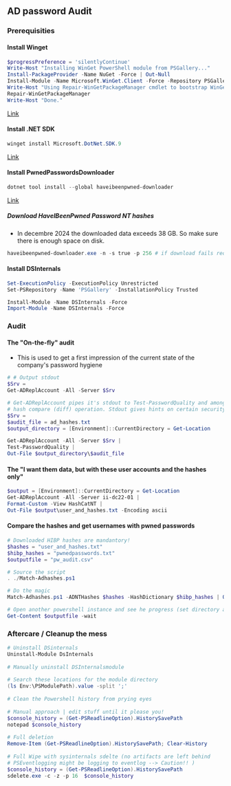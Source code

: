 ## AD password Audit

### Prerequisities

#### Install Winget
```powershell
$progressPreference = 'silentlyContinue'
Write-Host "Installing WinGet PowerShell module from PSGallery..."
Install-PackageProvider -Name NuGet -Force | Out-Null
Install-Module -Name Microsoft.WinGet.Client -Force -Repository PSGallery | Out-Null
Write-Host "Using Repair-WinGetPackageManager cmdlet to bootstrap WinGet..."
Repair-WinGetPackageManager
Write-Host "Done."
```
[Link](https://learn.microsoft.com/en-us/windows/package-manager/winget/#install-winget)

#### Install .NET SDK
```powershell
winget install Microsoft.DotNet.SDK.9
```
[Link](https://learn.microsoft.com/en-us/dotnet/core/install/windows?WT.mc_id=dotnet-35129-website#install-with-windows-package-manager-winget)

#### Install PwnedPasswordsDownloader
```powershell
dotnet tool install --global haveibeenpwned-downloader
```
[Link](https://github.com/HaveIBeenPwned/PwnedPasswordsDownloader)

##### Download HaveIBeenPwned Password NT hashes
- In decembre 2024 the downloaded data exceeds 38 GB. So make sure there is enough space on disk.
```powershell
haveibeenpwned-downloader.exe -n -s true -p 256 # if download fails reduce parallelism (-p) 
```

#### Install DSInternals
```powershell
Set-ExecutionPolicy -ExecutionPolicy Unrestricted
Set-PSRepository -Name 'PSGallery' -InstallationPolicy Trusted

Install-Module -Name DSInternals -Force
Import-Module -Name DSInternals -Force
```

### Audit
#### The "On-the-fly" audit
- This is used to get a first impression of the current state of the company's password hygiene
```powershell
# # Output stdout
$Srv =
Get-ADReplAccount -All -Server $Srv

# Get-ADReplAccount pipes it's stdout to Test-PasswordQuality and among other things performs a basic 
# hash compare (diff) operation. Stdout gives hints on certain security misconfigurations.
$Srv =
$audit_file = ad_hashes.txt
$output_directory = [Environment]::CurrentDirectory = Get-Location

Get-ADReplAccount -All -Server $Srv |
Test-PasswordQuality |
Out-File $output_directory\$audit_file
```

#### The "I want them data, but with these user accounts and the hashes only"

```powershell
$output = [Environment]::CurrentDirectory = Get-Location
Get-ADReplAccount -All -Server ii-dc22-01 |
Format-Custom -View HashCatNT |
Out-File $output\user_and_hashes.txt -Encoding ascii
```

#### Compare the hashes and get usernames with pwned passwords
```powershell
# Downloaded HIBP hashes are mandantory!
$hashes = "user_and_hashes.txt"
$hibp_hashes = "pwnedpasswords.txt"
$outputfile = "pw_audit.csv"

# Source the script
. ./Match-Adhashes.ps1

# Do the magic
Match-Adhashes.ps1 -ADNTHashes $hashes -HashDictionary $hibp_hashes | Out-File $outputfile 

# Open another powershell instance and see he progress (set directory accordingly)
Get-Content $outputfile -wait
```


### Aftercare / Cleanup the mess
```powershell
# Uninstall DSinternals
Uninstall-Module DsInternals
 
# Manually uninstall DSInternalsmodule
  
# Search these locations for the module directory
(ls Env:\PSModulePath).value -split ';'
 
# Clean the Powershell history from prying eyes
 
# Manual approach | edit stuff until it please you!
$console_history = (Get-PSReadlineOption).HistorySavePath
notepad $console_history
 
# Full deletion
Remove-Item (Get-PSReadlineOption).HistorySavePath; Clear-History
 
# Full Wipe with sysinternals sdelte (no artifacts are left behind
# PSEventlogging might be logging to eventlog --> Caution!! )
$console_history = (Get-PSReadlineOption).HistorySavePath
sdelete.exe -c -z -p 16  $console_history
```
